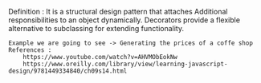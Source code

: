 Definition : 
    It is a structural design pattern that attaches Additional responsibilities to an object dynamically.
    Decorators provide a flexible alternative to subclassing for extending functionality.

    Example we are going to see -> Generating the prices of a coffe shop
    References : 
        https://www.youtube.com/watch?v=AHVMObEokNw
        https://www.oreilly.com/library/view/learning-javascript-design/9781449334840/ch09s14.html
    